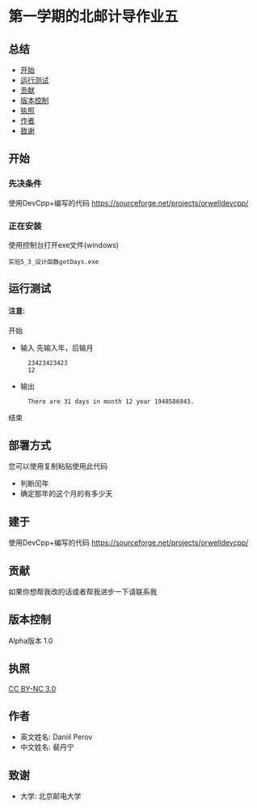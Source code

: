 # 第一学期的北邮计导作业五

## 总结
  - [开始](#开始)
  - [运行测试](#运行测试)
  - [贡献](#贡献)
  - [版本控制](#版本控制)
  - [执照](#执照)
  - [作者](#作者)
  - [致谢](#致谢)
  
## 开始
### 先决条件
使用DevCpp+编写的代码  https://sourceforge.net/projects/orwelldevcpp/

### 正在安装
使用控制台打开exe文件(windows)

	实验5_3_设计函数getDays.exe
	
## 运行测试

#### 注意: 
开始

- 输入
先输入年，后输月
		
		23423423423
		12
- 输出
		
		There are 31 days in month 12 year 1948586943.
		

结束

## 部署方式
您可以使用复制粘贴使用此代码

- 判断闰年
- 确定那年的这个月的有多少天


## 建于
使用DevCpp+编写的代码  https://sourceforge.net/projects/orwelldevcpp/

## 贡献
如果你想帮我改的话或者帮我进步一下请联系我

## 版本控制
Alpha版本 1.0

## 执照
[CC BY-NC 3.0](https://creativecommons.org/licenses/by-nc/3.0/deed.en)

## 作者

- 英文姓名: Daniil Perov
- 中文姓名: 裴丹宁

## 致谢

- 大学: 北京邮电大学

